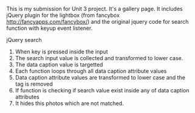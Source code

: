 This is my submission for Unit 3 project. It's a gallery page. It includes jQuery plugin for the lightbox (from fancybox http://fancyapps.com/fancybox/) and the original jquery code for search function with keyup event listener.

jQuery search 
1. When key is pressed inside the input
2. The search input value is collected and transformed to lower case.
3. The data caption value is targetted
4. Each function loops through all data caption attribute values
5. Data caption attribute values are transformed to lower case and the <br> tag is removed
6. If function is checking if search value exist inside any of data caption attributes 
7. It hides this photos which are not matched.